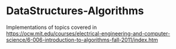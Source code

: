 # DataStructures-Algorithms

Implementations of topics covered in https://ocw.mit.edu/courses/electrical-engineering-and-computer-science/6-006-introduction-to-algorithms-fall-2011/index.htm
